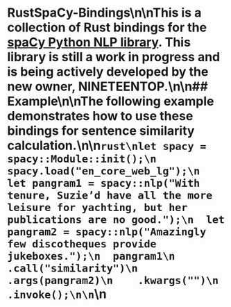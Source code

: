 
# RustSpaCy-Bindings\n\nThis is a collection of Rust bindings for the [spaCy Python NLP library](https://spacy.io). This library is still a work in progress and is being actively developed by the new owner, NINETEENTOP.\n\n## Example\n\nThe following example demonstrates how to use these bindings for sentence similarity calculation.\n\n```rust\nlet spacy = spacy::Module::init();\n  spacy.load("en_core_web_lg");\n  let pangram1 = spacy::nlp("With tenure, Suzie’d have all the more leisure for yachting, but her publications are no good.");\n  let pangram2 = spacy::nlp("Amazingly few discotheques provide jukeboxes.");\n  pangram1\n    .call("similarity")\n    .args(pangram2)\n    .kwargs("")\n    .invoke();\n\n```\n